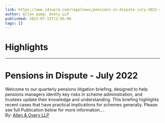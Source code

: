 ```yaml
---
link: https://www.jdsupra.com/legalnews/pensions-in-dispute-july-2022-4981863/
author: Allen &amp; Overy LLP
published: 2022-07-15T11:05:00
tags: []
---
```

# Highlights


---
# Pensions in Dispute - July 2022
Welcome to our quarterly pensions litigation briefing, designed to help pensions managers identify key risks in scheme administration, and trustees update their knowledge and understanding. This briefing highlights recent cases that have practical implications for schemes generally. Please see full Publication below for more information....  
By: [Allen & Overy LLP](https://www.jdsupra.com/profile/Allen_Overy/)